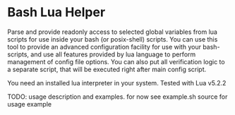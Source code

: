 # Bash Lua Helper

Parse and provide readonly access to selected global variables from lua scripts for use inside your bash (or posix-shell) scripts.
You can use this tool to provide an advanced configuration facility for use with your bash-scripts, and use all features provided by lua language to perform management of config file options.
You can also put all verification logic to a separate script, that will be executed right after main config script.

You need an installed lua interpreter in your system. Tested with Lua v5.2.2

TODO: usage description and examples. for now see example.sh source for usage example

